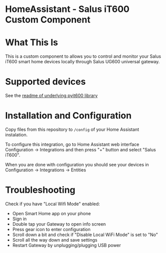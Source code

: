 # HomeAssistant - Salus iT600 Custom Component

# What This Is

This is a custom component to allows you to control and monitor your Salus iT600 smart home devices locally through Salus UG600 universal gateway.

# Supported devices

See the [readme of underlying pyit600 library](https://github.com/jvitkauskas/pyit600/blob/master/README.md)

# Installation and Configuration

Copy files from this repository to `/config` of your Home Assistant instalation.

To configure this integration, go to Home Assistant web interface Configuration -> Integrations and then press "+" button and select "Salus iT600".

When you are done with configuration you should see your devices in Configuration -> Integrations -> Entities

# Troubleshooting

Check if you have "Local Wifi Mode" enabled:
* Open Smart Home app on your phone
* Sign in
* Double tap your Gateway to open info screen
* Press gear icon to enter configuration
* Scroll down a bit and check if "Disable Local WiFi Mode" is set to "No"
* Scroll all the way down and save settings
* Restart Gateway by unplugging/plugging USB power
